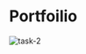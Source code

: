 # Portfoilio
![task-2](https://github.com/user-attachments/assets/0400f4a8-9329-4dd7-9fde-1032ac86bc69)
